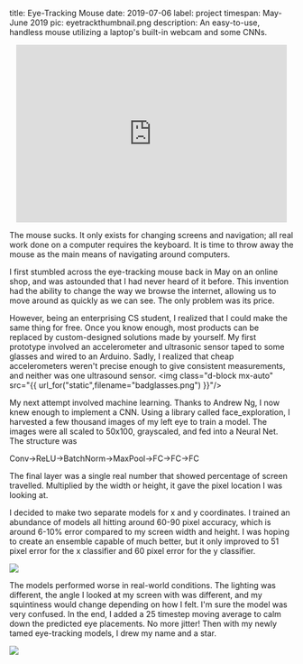 title: Eye-Tracking Mouse
date: 2019-07-06
label: project
timespan: May-June 2019
pic: eyetrackthumbnail.png
description: An easy-to-use, handless mouse utilizing a laptop's built-in webcam and some CNNs.

<div style="text-align:center;" class="d-block mx-auto"><iframe style="max-width: 50vw;" width="560" height="315" src="https://www.youtube.com/embed/iV9ZkvdsL7I" frameborder="0" allow="accelerometer; autoplay; encrypted-media; gyroscope; picture-in-picture" allowfullscreen></iframe></div>

The mouse sucks. It only exists for changing screens and navigation; all real work done on a computer requires the keyboard. It is time to throw away the mouse as the main means of navigating around computers.

I first stumbled across the eye-tracking mouse back in May on an online shop, and was astounded that I had never heard of it before. This invention had the ability to change the way we browse the internet, allowing us to move around as quickly as we can see. The only problem was its price. 

However, being an enterprising CS student, I realized that I could make the same thing for free. Once you know enough, most products can be replaced by custom-designed solutions made by yourself. My first prototype involved an accelerometer and ultrasonic sensor taped to some glasses and wired to an Arduino. Sadly, I realized that cheap accelerometers weren't precise enough to give consistent measurements, and neither was one ultrasound sensor. 
<img class="d-block mx-auto" src="{{ url_for("static",filename="badglasses.png") }}"/>

My next attempt involved machine learning. Thanks to Andrew Ng, I now knew enough to implement a CNN. Using a library called face_exploration, I harvested a few thousand images of my left eye to train a model. The images were all scaled to 50x100, grayscaled, and fed into a Neural Net. The structure was 

Conv->ReLU->BatchNorm->MaxPool->FC->FC->FC

The final layer was a single real number that showed percentage of screen travelled. Multiplied by the width or height, it gave the pixel location I was looking at. 

I decided to make two separate models for x and y coordinates. I trained an abundance of models all hitting around 60-90 pixel accuracy, which is around 6-10% error compared to my screen width and height. I was hoping to create an ensemble capable of much better, but it only improved to 51 pixel error for the x classifier and 60 pixel error for the y classifier. 

<img class="d-block mx-auto" src="{{ url_for('static',filename='eyedrawnname.png') }}" />

The models performed worse in real-world conditions. The lighting was different, the angle I looked at my screen with was different, and my squintiness would change depending on how I felt. I'm sure the model was very confused. In the end, I added a 25 timestep moving average to calm down the predicted eye placements. No more jitter! Then with my newly tamed eye-tracking models, I drew my name and a star. 

<img class="d-block mx-auto" src="{{ url_for('static',filename='stareye.png')}}" />
